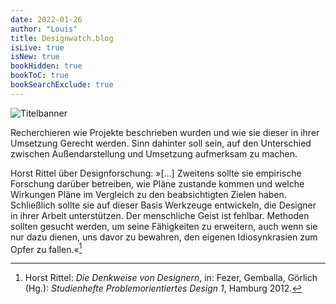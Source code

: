 ```yaml
---
date: 2022-01-26
author: "Louis"
title: Designwatch.blog
isLive: true
isNew: true
bookHidden: true
bookToC: true
bookSearchExclude: true
---
```


![Titelbanner](/006-designwatch/titelbanner-dw.svg)

Recherchieren wie Projekte beschrieben wurden und wie sie dieser in ihrer Umsetzung Gerecht werden. Sinn dahinter soll sein, auf den Unterschied zwischen Außendarstellung und Umsetzung aufmerksam zu machen.

Horst Rittel über Designforschung: »[…] Zweitens sollte sie empirische Forschung darüber betreiben, wie Pläne zustande kommen und welche Wirkungen Pläne im Vergleich zu den beabsichtigten Zielen haben. Schließlich sollte sie auf dieser Basis Werkzeuge entwickeln, die Designer in ihrer Arbeit unterstützen. Der menschliche Geist ist fehlbar. Methoden sollten gesucht werden, um seine Fähigkeiten zu erweitern, auch wenn sie nur dazu dienen, uns davor zu bewahren, den eigenen Idiosynkrasien zum Opfer zu fallen.«[^1]
[^1]: Horst Rittel: *Die Denkweise von Designern*, in: Fezer, Gemballa, Görlich (Hg.): *Studienhefte Problemorientiertes Design 1*, Hamburg 2012.
